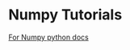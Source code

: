 # Numpy Tutorials

[For Numpy python docs ](https://numpy.org/devdocs/user/quickstart.html#quickstart-shape-manipulation)

